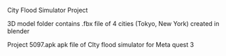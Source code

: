 City Flood Simulator Project

3D model folder contains .fbx file of 4 cities (Tokyo, New York) created in blender

Project 5097.apk apk file of CIty flood simulator for Meta quest 3 
